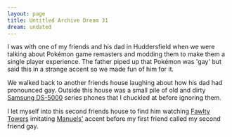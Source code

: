 ```yaml
---
layout: page
title: Untitled Archive Dream 31
dream: undated
---
```


I was with one of my friends <!-- RH --> and his dad in Huddersfield when we were talking about Pok&eacute;mon game remasters and modding them to make them a single player experience. The father piped up that Pok&eacute;mon was 'gay' but said this in a strange accent so we made fun of him for it.

We walked back to another friends house <!-- JH --> laughing about how his dad had pronounced gay. Outside this house was a small pile of old and dirty <a href="https://www.google.co.uk/search?tbm=isch&q=samsung%20ds-5000%20phone">Samsung DS-5000</a> series phones that I chuckled at before ignoring them.

I let myself into this second friends house to find him watching <a href="https://en.wikipedia.org/wiki/Fawlty_Towers">Fawlty Towers</a> imitating <a href="https://en.wikipedia.org/wiki/Manuel_(Fawlty_Towers)">Manuels'</a> accent before my first friend called my second friend gay.